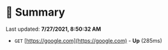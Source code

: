 # 📖 Summary
Last updated: **7/27/2021, 8:50:32 AM**

- `GET` [https://google.com](https://google.com) - **Up** (285ms)
